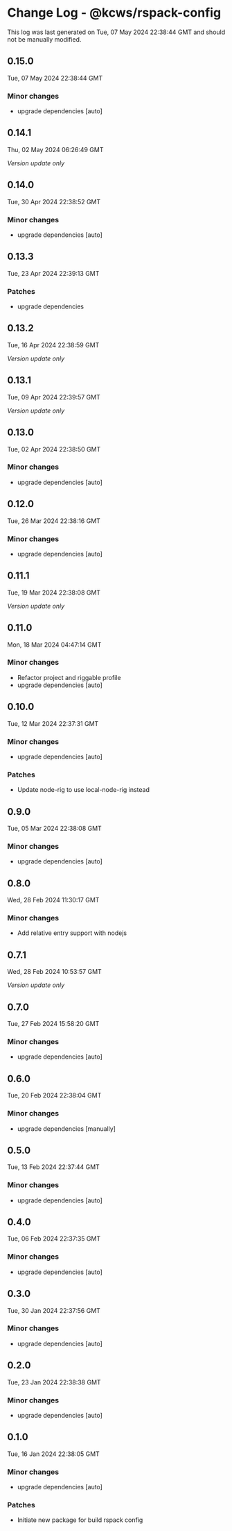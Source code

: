 # Change Log - @kcws/rspack-config

This log was last generated on Tue, 07 May 2024 22:38:44 GMT and should not be manually modified.

## 0.15.0
Tue, 07 May 2024 22:38:44 GMT

### Minor changes

- upgrade dependencies [auto]

## 0.14.1
Thu, 02 May 2024 06:26:49 GMT

_Version update only_

## 0.14.0
Tue, 30 Apr 2024 22:38:52 GMT

### Minor changes

- upgrade dependencies [auto]

## 0.13.3
Tue, 23 Apr 2024 22:39:13 GMT

### Patches

- upgrade dependencies

## 0.13.2
Tue, 16 Apr 2024 22:38:59 GMT

_Version update only_

## 0.13.1
Tue, 09 Apr 2024 22:39:57 GMT

_Version update only_

## 0.13.0
Tue, 02 Apr 2024 22:38:50 GMT

### Minor changes

- upgrade dependencies [auto]

## 0.12.0
Tue, 26 Mar 2024 22:38:16 GMT

### Minor changes

- upgrade dependencies [auto]

## 0.11.1
Tue, 19 Mar 2024 22:38:08 GMT

_Version update only_

## 0.11.0
Mon, 18 Mar 2024 04:47:14 GMT

### Minor changes

- Refactor project and riggable profile
- upgrade dependencies [auto]

## 0.10.0
Tue, 12 Mar 2024 22:37:31 GMT

### Minor changes

- upgrade dependencies [auto]

### Patches

- Update node-rig to use local-node-rig instead

## 0.9.0
Tue, 05 Mar 2024 22:38:08 GMT

### Minor changes

- upgrade dependencies [auto]

## 0.8.0
Wed, 28 Feb 2024 11:30:17 GMT

### Minor changes

- Add relative entry support with nodejs

## 0.7.1
Wed, 28 Feb 2024 10:53:57 GMT

_Version update only_

## 0.7.0
Tue, 27 Feb 2024 15:58:20 GMT

### Minor changes

- upgrade dependencies [auto]

## 0.6.0
Tue, 20 Feb 2024 22:38:04 GMT

### Minor changes

- upgrade dependencies [manually]

## 0.5.0
Tue, 13 Feb 2024 22:37:44 GMT

### Minor changes

- upgrade dependencies [auto]

## 0.4.0
Tue, 06 Feb 2024 22:37:35 GMT

### Minor changes

- upgrade dependencies [auto]

## 0.3.0
Tue, 30 Jan 2024 22:37:56 GMT

### Minor changes

- upgrade dependencies [auto]

## 0.2.0
Tue, 23 Jan 2024 22:38:38 GMT

### Minor changes

- upgrade dependencies [auto]

## 0.1.0
Tue, 16 Jan 2024 22:38:05 GMT

### Minor changes

- upgrade dependencies [auto]

### Patches

- Initiate new package for build rspack config

